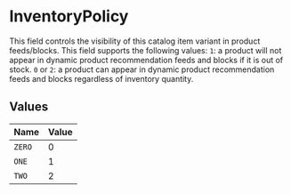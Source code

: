 # InventoryPolicy

This field controls the visibility of this catalog item variant in product feeds/blocks. This field supports the following values:
`1`: a product will not appear in dynamic product recommendation feeds and blocks if it is out of stock.
`0` or `2`: a product can appear in dynamic product recommendation feeds and blocks regardless of inventory quantity.


## Values

| Name   | Value  |
| ------ | ------ |
| `ZERO` | 0      |
| `ONE`  | 1      |
| `TWO`  | 2      |